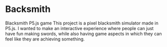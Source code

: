 # Backsmith
Blacksmith P5.js game
This project is a pixel blacksmith simulator made in P5.js. I wanted to make an interactive experience where people can just have fun making swords, while also having game aspects in which they can feel like they are achieving something.
